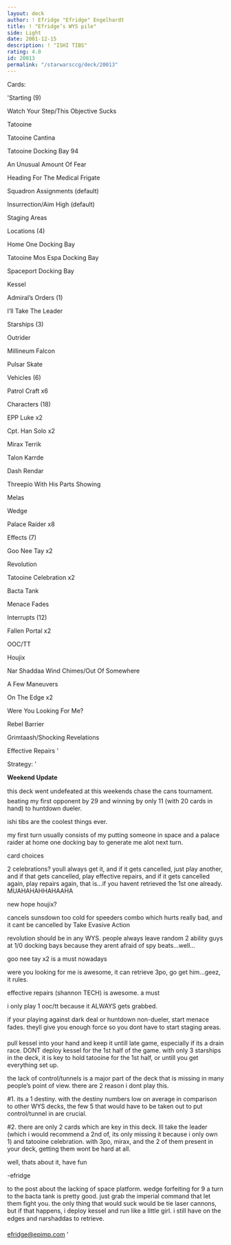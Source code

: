 ```yaml
---
layout: deck
author: ! Efridge "Efridge" Engelhardt
title: ! "Efridge’s WYS pile"
side: Light
date: 2001-12-15
description: ! "ISHI TIBS"
rating: 4.0
id: 20013
permalink: "/starwarsccg/deck/20013"
---
```

Cards: 

'Starting (9)

Watch Your Step/This Objective Sucks

Tatooine

Tatooine Cantina

Tatooine Docking Bay 94

An Unusual Amount Of Fear

Heading For The Medical Frigate

Squadron Assignments (default)

Insurrection/Aim High (default)

Staging Areas


Locations (4)

Home One Docking Bay

Tatooine Mos Espa Docking Bay

Spaceport Docking Bay

Kessel


Admiral’s Orders (1)

I’ll Take The Leader


Starships (3)

Outrider

Millineum Falcon

Pulsar Skate


Vehicles (6)

Patrol Craft x6


Characters (18)

EPP Luke x2

Cpt. Han Solo x2

Mirax Terrik

Talon Karrde

Dash Rendar

Threepio With His Parts Showing

Melas

Wedge

Palace Raider x8


Effects (7)

Goo Nee Tay x2

Revolution

Tatooine Celebration x2

Bacta Tank

Menace Fades


Interrupts (12)

Fallen Portal x2

OOC/TT

Houjix

Nar Shaddaa Wind Chimes/Out Of Somewhere

A Few Maneuvers

On The Edge x2

Were You Looking For Me?

Rebel Barrier

Grimtaash/Shocking Revelations

Effective Repairs '

Strategy: '

**Weekend Update**

this deck went undefeated at this weekends chase the cans tournament. beating my first opponent by 29 and winning by only 11 (with 20 cards in hand) to huntdown dueler.


ishi tibs are the coolest things ever.


my first turn usually consists of my putting someone in space and a palace raider at home one docking bay to generate me alot next turn.


card choices


2 celebrations? youll always get it, and if it gets cancelled, just play another, and if that gets cancelled, play effective repairs, and if it gets cancelled again, play repairs again, that is...if you havent retrieved the 1st one already. MUAHAHAHHAHAAHA


new hope houjix?

cancels sunsdown too cold for speeders combo which hurts really bad, and it cant be cancelled by Take Evasive Action


revolution should be in any WYS. people always leave random 2 ability guys at 1/0 docking bays because they arent afraid of spy beats...well...


goo nee tay x2 is a must nowadays


were you looking for me is awesome, it can retrieve 3po, go get him...geez, it rules.


effective repairs (shannon TECH) is awesome. a must


i only play 1 ooc/tt because it ALWAYS gets grabbed.


if your playing against dark deal or huntdown non-dueler, start menace fades. theyll give you enough force so you dont have to start staging areas.


pull kessel into your hand and keep it untill late game, especially if its a drain race. DONT deploy kessel for the 1st half of the game. with only 3 starships in the deck, it is key to hold tatooine for the 1st half, or untill you get everything set up.


the lack of control/tunnels is a major part of the deck that is missing in many people’s point of view. there are 2 reason i dont play this.


#1. its a 1 destiny. with the destiny numbers low on average in comparison to other WYS decks, the few 5 that would have to be taken out to put control/tunnel in are crucial.


#2. there are only 2 cards which are key in this deck. Ill take the leader (which i would recommend a 2nd of, its only missing it because i only own 1) and tatooine celebration. with 3po, mirax, and the 2 of them present in your deck, getting them wont be hard at all.

well, thats about it, have fun


-efridge


to the post about the lacking of space platform. wedge forfeiting for 9 a turn to the bacta tank is pretty good. just grab the imperial command that let them fight you. the only thing that would suck would be tie laser cannons, but if that happens, i deploy kessel and run like a little girl. i still have on the edges and narshaddas to retrieve.


efridge@epimp.com  '
